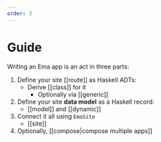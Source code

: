 ```yaml
---
order: 3
---
```


# Guide

Writing an Ema app is an act in three parts:

1. Define your site [[route]] as Haskell ADTs:
   - Derive [[class]] for it
     - Optionally via [[generic]]
2. Define your site **data model** as a Haskell record:
   - [[model]] and [[dynamic]]
3. Connect it all using `EmaSite`
    - [[site]]
4. Optionally, [[compose|compose multiple apps]]

